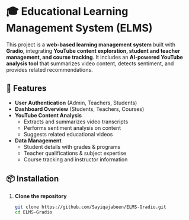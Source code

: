 # 🎓 Educational Learning Management System (ELMS)

This project is a **web-based learning management system** built with **Gradio**, integrating **YouTube content exploration, student and teacher management, and course tracking**. It includes an **AI-powered YouTube analysis tool** that summarizes video content, detects sentiment, and provides related recommendations.

## 🚀 Features
- **User Authentication** (Admin, Teachers, Students)
- **Dashboard Overview** (Students, Teachers, Courses)
- **YouTube Content Analysis**
  - Extracts and summarizes video transcripts
  - Performs sentiment analysis on content
  - Suggests related educational videos
- **Data Management**
  - Student details with grades & programs
  - Teacher qualifications & subject expertise
  - Course tracking and instructor information

## 📦 Installation

1. **Clone the repository**
   ```bash
   git clone https://github.com/Sayiqajabeen/ELMS-Gradio.git
   cd ELMS-Gradio
